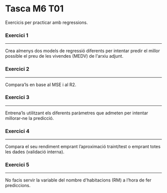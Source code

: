 # Tasca M6 T01

Exercicis per practicar amb regressions.

### Exercici 1
***
Crea almenys dos models de regressió diferents per intentar predir el millor possible el preu de les vivendes (MEDV) de l'arxiu adjunt.

### Exercici 2
***
Compara’ls en base al MSE i al R2.

### Exercici 3
***
Entrena’ls utilitzant els diferents paràmetres que admeten per intentar millorar-ne la predicció.

### Exercici 4
***
Compara el seu rendiment emprant l’aproximació traint/test o emprant totes les dades (validació interna).

### Exercici 5
***
No facis servir la variable del nombre d'habitacions (RM) a l’hora de fer prediccions.
